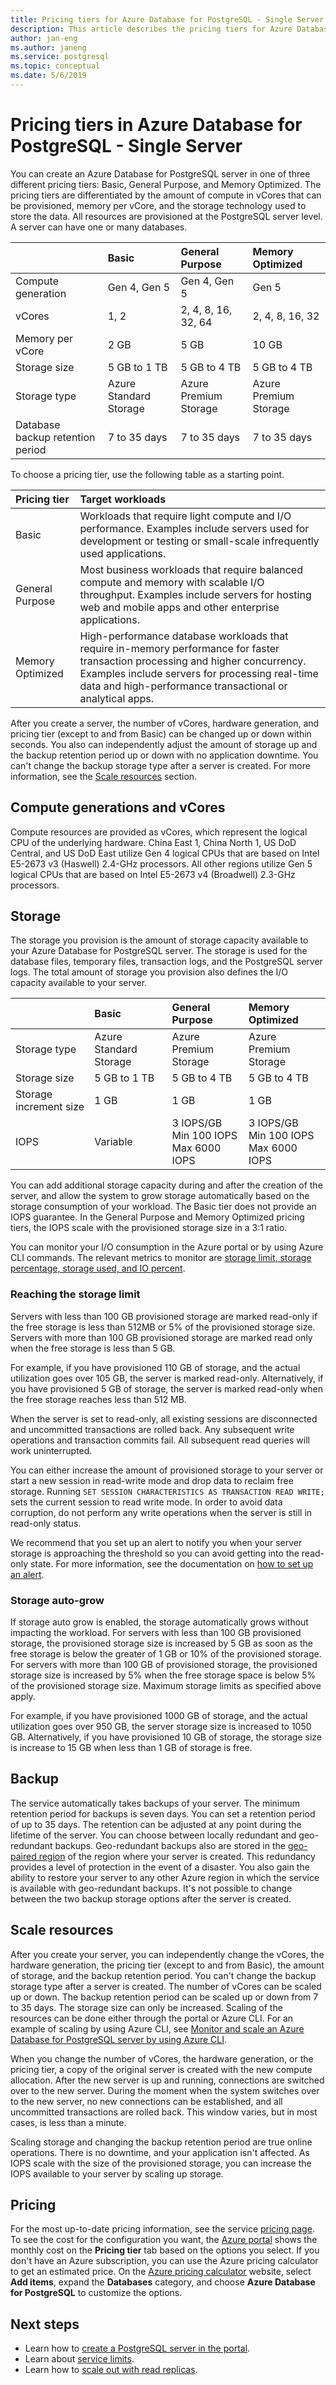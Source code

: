 ```yaml
---
title: Pricing tiers for Azure Database for PostgreSQL - Single Server
description: This article describes the pricing tiers for Azure Database for PostgreSQL - Single Server.
author: jan-eng
ms.author: janeng
ms.service: postgresql
ms.topic: conceptual
ms.date: 5/6/2019
---
```


# Pricing tiers in Azure Database for PostgreSQL - Single Server

You can create an Azure Database for PostgreSQL server in one of three different pricing tiers: Basic, General Purpose, and Memory Optimized. The pricing tiers are differentiated by the amount of compute in vCores that can be provisioned, memory per vCore, and the storage technology used to store the data. All resources are provisioned at the PostgreSQL server level. A server can have one or many databases.

|    | **Basic** | **General Purpose** | **Memory Optimized** |
|:---|:----------|:--------------------|:---------------------|
| Compute generation | Gen 4, Gen 5 | Gen 4, Gen 5 | Gen 5 |
| vCores | 1, 2 | 2, 4, 8, 16, 32, 64 |2, 4, 8, 16, 32 |
| Memory per vCore | 2 GB | 5 GB | 10 GB |
| Storage size | 5 GB to 1 TB | 5 GB to 4 TB | 5 GB to 4 TB |
| Storage type | Azure Standard Storage | Azure Premium Storage | Azure Premium Storage |
| Database backup retention period | 7 to 35 days | 7 to 35 days | 7 to 35 days |

To choose a pricing tier, use the following table as a starting point.

| Pricing tier | Target workloads |
|:-------------|:-----------------|
| Basic | Workloads that require light compute and I/O performance. Examples include servers used for development or testing or small-scale infrequently used applications. |
| General Purpose | Most business workloads that require balanced compute and memory with scalable I/O throughput. Examples include servers for hosting web and mobile apps and other enterprise applications.|
| Memory Optimized | High-performance database workloads that require in-memory performance for faster transaction processing and higher concurrency. Examples include servers for processing real-time data and high-performance transactional or analytical apps.|

After you create a server, the number of vCores, hardware generation, and pricing tier (except to and from Basic) can be changed up or down within seconds. You also can independently adjust the amount of storage up and the backup retention period up or down with no application downtime. You can't change the backup storage type after a server is created. For more information, see the [Scale resources](#scale-resources) section.

## Compute generations and vCores

Compute resources are provided as vCores, which represent the logical CPU of the underlying hardware. China East 1, China North 1, US DoD Central, and US DoD East utilize Gen 4 logical CPUs that are based on Intel E5-2673 v3 (Haswell) 2.4-GHz processors. All other regions utilize Gen 5 logical CPUs that are based on Intel E5-2673 v4 (Broadwell) 2.3-GHz processors.

## Storage

The storage you provision is the amount of storage capacity available to your Azure Database for PostgreSQL server. The storage is used for the database files, temporary files, transaction logs, and the PostgreSQL server logs. The total amount of storage you provision also defines the I/O capacity available to your server.

|    | **Basic** | **General Purpose** | **Memory Optimized** |
|:---|:----------|:--------------------|:---------------------|
| Storage type | Azure Standard Storage | Azure Premium Storage | Azure Premium Storage |
| Storage size | 5 GB to 1 TB | 5 GB to 4 TB | 5 GB to 4 TB |
| Storage increment size | 1 GB | 1 GB | 1 GB |
| IOPS | Variable |3 IOPS/GB<br/>Min 100 IOPS<br/>Max 6000 IOPS | 3 IOPS/GB<br/>Min 100 IOPS<br/>Max 6000 IOPS |

You can add additional storage capacity during and after the creation of the server, and allow the system to grow storage automatically based on the storage consumption of your workload. The Basic tier does not provide an IOPS guarantee. In the General Purpose and Memory Optimized pricing tiers, the IOPS scale with the provisioned storage size in a 3:1 ratio.

You can monitor your I/O consumption in the Azure portal or by using Azure CLI commands. The relevant metrics to monitor are [storage limit, storage percentage, storage used, and IO percent](concepts-monitoring.md).

### Reaching the storage limit

Servers with less than 100 GB provisioned storage are marked read-only if the free storage is less than 512MB or 5% of the provisioned storage size. Servers with more than 100 GB provisioned storage are marked read only when the free storage is less than 5 GB.

For example, if you have provisioned 110 GB of storage, and the actual utilization goes over 105 GB, the server is marked read-only. Alternatively, if you have provisioned 5 GB of storage, the server is marked read-only when the free storage reaches less than 512 MB.

When the server is set to read-only, all existing sessions are disconnected and uncommitted transactions are rolled back. Any subsequent write operations and transaction commits fail. All subsequent read queries will work uninterrupted.  

You can either increase the amount of provisioned storage to your server or start a new session in read-write mode and drop data to reclaim free storage. Running `SET SESSION CHARACTERISTICS AS TRANSACTION READ WRITE;` sets the current session to read write mode. In order to avoid data corruption, do not perform any write operations when the server is still in read-only status.

We recommend that you set up an alert to notify you when your server storage is approaching the threshold so you can avoid getting into the read-only state. For more information, see the documentation on [how to set up an alert](howto-alert-on-metric.md).

### Storage auto-grow

If storage auto grow is enabled, the storage automatically grows without impacting the workload. For servers with less than 100 GB provisioned storage, the provisioned storage size is increased by 5 GB as soon as the free storage is below the greater of 1 GB or 10% of the provisioned storage. For servers with more than 100 GB of provisioned storage, the provisioned storage size is increased by 5% when the free storage space is below 5% of the provisioned storage size. Maximum storage limits as specified above apply.

For example, if you have provisioned 1000 GB of storage, and the actual utilization goes over 950 GB, the server storage size is increased to 1050 GB. Alternatively, if you have provisioned 10 GB of storage, the storage size is increase to 15 GB when less than 1 GB of storage is free.

## Backup

The service automatically takes backups of your server. The minimum retention period for backups is seven days. You can set a retention period of up to 35 days. The retention can be adjusted at any point during the lifetime of the server. You can choose between locally redundant and geo-redundant backups. Geo-redundant backups also are stored in the [geo-paired region](https://docs.microsoft.com/azure/best-practices-availability-paired-regions) of the region where your server is created. This redundancy provides a level of protection in the event of a disaster. You also gain the ability to restore your server to any other Azure region in which the service is available with geo-redundant backups. It's not possible to change between the two backup storage options after the server is created.

## Scale resources

After you create your server, you can independently change the vCores, the hardware generation, the pricing tier (except to and from Basic), the amount of storage, and the backup retention period. You can't change the backup storage type after a server is created. The number of vCores can be scaled up or down. The backup retention period can be scaled up or down from 7 to 35 days. The storage size can only be increased. Scaling of the resources can be done either through the portal or Azure CLI. For an example of scaling by using Azure CLI, see [Monitor and scale an Azure Database for PostgreSQL server by using Azure CLI](scripts/sample-scale-server-up-or-down.md).

When you change the number of vCores, the hardware generation, or the pricing tier, a copy of the original server is created with the new compute allocation. After the new server is up and running, connections are switched over to the new server. During the moment when the system switches over to the new server, no new connections can be established, and all uncommitted transactions are rolled back. This window varies, but in most cases, is less than a minute.

Scaling storage and changing the backup retention period are true online operations. There is no downtime, and your application isn't affected. As IOPS scale with the size of the provisioned storage, you can increase the IOPS available to your server by scaling up storage.

## Pricing

For the most up-to-date pricing information, see the service [pricing page](https://azure.microsoft.com/pricing/details/PostgreSQL/). To see the cost for the configuration you want, the [Azure portal](https://portal.azure.com/#create/Microsoft.PostgreSQLServer) shows the monthly cost on the **Pricing tier** tab based on the options you select. If you don't have an Azure subscription, you can use the Azure pricing calculator to get an estimated price. On the [Azure pricing calculator](https://azure.microsoft.com/pricing/calculator/) website, select **Add items**, expand the **Databases** category, and choose **Azure Database for PostgreSQL** to customize the options.

## Next steps

- Learn how to [create a PostgreSQL server in the portal](tutorial-design-database-using-azure-portal.md).
- Learn about [service limits](concepts-limits.md). 
- Learn how to [scale out with read replicas](howto-read-replicas-portal.md).
